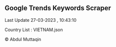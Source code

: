 

## Google Trends Keywords Scraper 
 
Last Update 27-03-2023 , 10:43:10

Country List :
VIETNAM.json



© Abdul Muttaqin 
